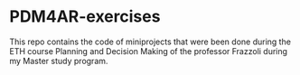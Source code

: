 # PDM4AR-exercises

This repo contains the code of miniprojects that were been done during the ETH course Planning and Decision Making of the professor Frazzoli during my Master study program.
